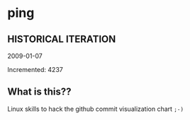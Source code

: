 # ping

## HISTORICAL ITERATION
2009-01-07

Incremented: 4237

## What is this?? 
Linux skills to hack the github commit visualization chart `;-)`

